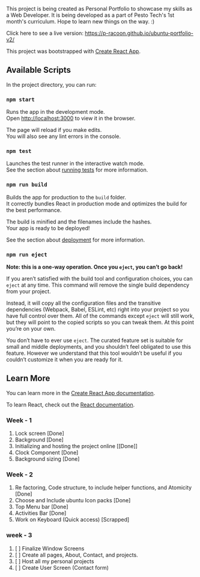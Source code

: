 This project is being created as Personal Portfolio to showcase my skills as a Web Developer. It is being developed as a part of Pesto Tech's 1st month's curriculum. Hope to learn new things on the way. :)

Click here to see a live version: https://p-racoon.github.io/ubuntu-portfolio-v2/

This project was bootstrapped with [Create React App](https://github.com/facebook/create-react-app).

## Available Scripts

In the project directory, you can run:

### `npm start`

Runs the app in the development mode.<br>
Open [http://localhost:3000](http://localhost:3000) to view it in the browser.

The page will reload if you make edits.<br>
You will also see any lint errors in the console.

### `npm test`

Launches the test runner in the interactive watch mode.<br>
See the section about [running tests](https://facebook.github.io/create-react-app/docs/running-tests) for more information.

### `npm run build`

Builds the app for production to the `build` folder.<br>
It correctly bundles React in production mode and optimizes the build for the best performance.

The build is minified and the filenames include the hashes.<br>
Your app is ready to be deployed!

See the section about [deployment](https://facebook.github.io/create-react-app/docs/deployment) for more information.

### `npm run eject`

**Note: this is a one-way operation. Once you `eject`, you can’t go back!**

If you aren’t satisfied with the build tool and configuration choices, you can `eject` at any time. This command will remove the single build dependency from your project.

Instead, it will copy all the configuration files and the transitive dependencies (Webpack, Babel, ESLint, etc) right into your project so you have full control over them. All of the commands except `eject` will still work, but they will point to the copied scripts so you can tweak them. At this point you’re on your own.

You don’t have to ever use `eject`. The curated feature set is suitable for small and middle deployments, and you shouldn’t feel obligated to use this feature. However we understand that this tool wouldn’t be useful if you couldn’t customize it when you are ready for it.

## Learn More

You can learn more in the [Create React App documentation](https://facebook.github.io/create-react-app/docs/getting-started).

To learn React, check out the [React documentation](https://reactjs.org/).

### Week - 1

1. Lock screen [Done]
2. Background [Done]
3. Initializing and hosting the project online [[Done]]
4. Clock Component [Done]
5. Background sizing [Done]

### Week - 2

1. Re factoring, Code structure, to include helper functions, and Atomicity [Done]
2. Choose and Include ubuntu Icon packs [Done]
3. Top Menu bar [Done]
4. Activities Bar [Done]
5. Work on Keyboard (Quick access) [Scrapped]

### week - 3

1. [ ] Finalize Window Screens
2. [ ] Create all pages, About, Contact, and projects.
3. [ ] Host all my personal projects
4. [ ] Create User Screen (Contact form)
